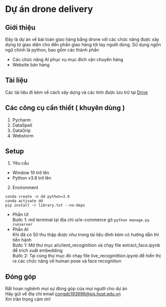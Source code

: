 # Dự án drone delivery
## Giới thiệu
Đây là dự án về bài toán giao hàng bằng drone với các chức năng được xây dựng từ giao diện cho đến phần giao hàng tới tay người dùng. Sử dụng ngôn ngữ chính là python, bao gồm các thành phần
* Các chức năng AI phục vụ mục đích vận chuyển hàng
* Website bán hàng  
## Tài liệu
Các tài liệu đi kèm về cách xây dựng và các tính được lưu trữ tại [Drive](https://drive.google.com/drive/folders/1TVq7Tfm4zC5uZw7qKQdM0sZjZI-KzRoR?usp=sharing)
## Các công cụ cần thiết ( khuyên dùng )
1. Pycharm
2. DataSpell
3. DataGrip
4. Webstorm
## Setup
1. Yêu cầu
- Window 10 trở lên
- Python v3.8 trở lên

2. Environment 
```
conda create -n dd python=3.9
conda activate dd
pip install -r library.txt --no-deps
```
* Phần UI  
Bước 1: mở terminal tại địa chỉ ui/e-commerce gõ `python manage.py runserver` 
* Phần AI  
Khi đã có 50 thu thập được như trong tài liệu đính kèm có hướng dẫn thì tiến hành  
Bước 1: Mở thư mục ai\client_recoginition và chạy file extract_face.ipynb để trích xuất embedding   
Bước 2: Tại cùng thư mục đó chạy file live_recoginittion.ipynb để hiển thị ra các chức năng về human pose và face recognition   
## Đóng góp 
Rất hoan nghênh mọi sự đóng góp của mọi người cho dự án  
Hãy gửi vể điạ chỉ email congdc193996@sis.hust.edu.vn  
Xin trân trọng cảm ơn!
